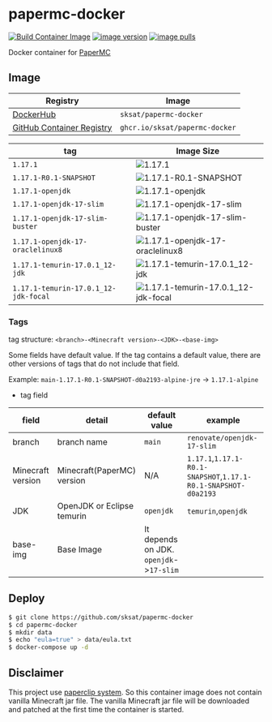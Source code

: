 # papermc-docker
[![Build Container Image](https://github.com/sksat/papermc-docker/actions/workflows/build-image.yml/badge.svg)](https://github.com/sksat/papermc-docker/actions/workflows/build-image.yml)
[![image version](https://img.shields.io/docker/v/sksat/papermc-docker?sort=semver)](https://hub.docker.com/r/sksat/papermc-docker)
[![image pulls](https://img.shields.io/docker/pulls/sksat/papermc-docker)](https://hub.docker.com/r/sksat/papermc-docker)

Docker container for [PaperMC](https://papermc.io/)

## Image

|Registry|Image|
|-|-|
|[DockerHub](https://hub.docker.com/r/sksat/papermc-docker)|`sksat/papermc-docker`|
|[GitHub Container Registry](https://github.com/sksat/papermc-docker/pkgs/container/papermc-docker)|`ghcr.io/sksat/papermc-docker`|

|tag|Image Size|
|-|-|
|`1.17.1`|![1.17.1](https://img.shields.io/docker/image-size/sksat/papermc-docker/1.17.1)|
|`1.17.1-R0.1-SNAPSHOT`|![1.17.1-R0.1-SNAPSHOT](https://img.shields.io/docker/image-size/sksat/papermc-docker/1.17.1-R0.1-SNAPSHOT)|
|`1.17.1-openjdk`|![1.17.1-openjdk](https://img.shields.io/docker/image-size/sksat/papermc-docker/1.17.1-openjdk)|
|`1.17.1-openjdk-17-slim`|![1.17.1-openjdk-17-slim](https://img.shields.io/docker/image-size/sksat/papermc-docker/1.17.1-openjdk-17-slim)|
|`1.17.1-openjdk-17-slim-buster`|![1.17.1-openjdk-17-slim-buster](https://img.shields.io/docker/image-size/sksat/papermc-docker/1.17.1-openjdk-17-slim-buster)|
|`1.17.1-openjdk-17-oraclelinux8`|![1.17.1-openjdk-17-oraclelinux8](https://img.shields.io/docker/image-size/sksat/papermc-docker/1.17.1-openjdk-17-oraclelinux8)|
|`1.17.1-temurin-17.0.1_12-jdk`|![1.17.1-temurin-17.0.1_12-jdk](https://img.shields.io/docker/image-size/sksat/papermc-docker/1.17.1-temurin-17.0.1_12-jdk)|
|`1.17.1-temurin-17.0.1_12-jdk-focal`|![1.17.1-temurin-17.0.1_12-jdk-focal](https://img.shields.io/docker/image-size/sksat/papermc-docker/1.17.1-temurin-17.0.1_12-jdk-focal)|


### Tags

tag structure: `<branch>-<Minecraft version>-<JDK>-<base-img>`

Some fields have default value.
If the tag contains a default value, there are other versions of tags that do not include that field.

Example: `main-1.17.1-R0.1-SNAPSHOT-d0a2193-alpine-jre` -> `1.17.1-alpine`

- tag field

|field|detail|default value|example|
|-|-|-|-|
|branch|branch name|`main`|`renovate/openjdk-17-slim`|
|Minecraft version|Minecraft(PaperMC) version|N/A|`1.17.1`,`1.17.1-R0.1-SNAPSHOT`,`1.17.1-R0.1-SNAPSHOT-d0a2193`|
|JDK|OpenJDK or Eclipse temurin|`openjdk`|`temurin`,`openjdk`|
|base-img|Base Image|It depends on JDK. `openjdk`->`17-slim`|


## Deploy

```sh
$ git clone https://github.com/sksat/papermc-docker
$ cd papermc-docker
$ mkdir data
$ echo "eula=true" > data/eula.txt
$ docker-compose up -d
```

## Disclaimer

This project use [paperclip system](https://paper.readthedocs.io/en/latest/about/structure.html#id2).
So this container image does not contain vanilla Minecraft jar file.
The vanilla Minecraft jar file will be downloaded and patched at the first time the container is started.
